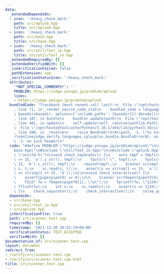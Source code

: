 ```yaml
---
data:
  _extendedDependsOn:
  - icon: ':heavy_check_mark:'
    path: src/aplusb.hpp
    title: src/aplusb.hpp
  - icon: ':heavy_check_mark:'
    path: src/base.hpp
    title: src/base.hpp
  - icon: ':heavy_check_mark:'
    path: src/util/fast_io.hpp
    title: src/util/fast_io.hpp
  _extendedRequiredBy: []
  _extendedVerifiedWith: []
  _isVerificationFailed: false
  _pathExtension: cpp
  _verificationStatusIcon: ':heavy_check_mark:'
  attributes:
    '*NOT_SPECIAL_COMMENTS*': ''
    PROBLEM: https://judge.yosupo.jp/problem/aplusb
    links:
    - https://judge.yosupo.jp/problem/aplusb
  bundledCode: "Traceback (most recent call last):\n  File \"/opt/hostedtoolcache/Python/3.10.1/x64/lib/python3.10/site-packages/onlinejudge_verify/documentation/build.py\"\
    , line 71, in _render_source_code_stat\n    bundled_code = language.bundle(stat.path,\
    \ basedir=basedir, options={'include_paths': [basedir]}).decode()\n  File \"/opt/hostedtoolcache/Python/3.10.1/x64/lib/python3.10/site-packages/onlinejudge_verify/languages/cplusplus.py\"\
    , line 187, in bundle\n    bundler.update(path)\n  File \"/opt/hostedtoolcache/Python/3.10.1/x64/lib/python3.10/site-packages/onlinejudge_verify/languages/cplusplus_bundle.py\"\
    , line 401, in update\n    self.update(self._resolve(pathlib.Path(included), included_from=path))\n\
    \  File \"/opt/hostedtoolcache/Python/3.10.1/x64/lib/python3.10/site-packages/onlinejudge_verify/languages/cplusplus_bundle.py\"\
    , line 260, in _resolve\n    raise BundleErrorAt(path, -1, \"no such header\"\
    )\nonlinejudge_verify.languages.cplusplus_bundle.BundleErrorAt: unistd.h: line\
    \ -1: no such header\n"
  code: "#define PROBLEM \"https://judge.yosupo.jp/problem/aplusb\"\n\n#include \"\
    base.hpp\"\n#include \"util/fast_io.hpp\"\n\n#include \"aplusb.hpp\"\n#include\
    \ \"unistd.h\"\n\nvoid check_separator() {\n    auto tmpf = tmpfile();\n    fputs(string(1\
    \ << 15, 'a').c_str(), tmpf);\n    fputs(\" \", tmpf);\n    fputs(string(1 <<\
    \ 15, 'b').c_str(), tmpf);\n    rewind(tmpf);\n    Scanner sc(tmpf);\n    string\
    \ s, t;\n    sc.read(s, t);\n    assert(s == string(1 << 15, 'a'));\n    assert(t\
    \ == string(1 << 15, 'b'));\n}\n\nvoid check_interactive() {\n    int pipefd[2];\n\
    \    assert(pipe(pipefd) == 0);\n\n    Scanner sc(fdopen(pipefd[0], \"r\"));\n\
    \    FILE* fw = fdopen(pipefd[1], \"w\");\n    fprintf(fw, \"1234\\n\");\n   \
    \ fflush(fw);\n    int x;\n    sc.read(x);\n    assert(x == 1234);\n}\n\nint main()\
    \ {\n    check_separator();\n    check_interactive();\n    solve_aplusb();\n}\n"
  dependsOn:
  - src/base.hpp
  - src/util/fast_io.hpp
  - src/aplusb.hpp
  isVerificationFile: true
  path: src/scanner.test.cpp
  requiredBy: []
  timestamp: '2021-12-30 20:52:19+09:00'
  verificationStatus: TEST_ACCEPTED
  verifiedWith: []
documentation_of: src/scanner.test.cpp
layout: document
redirect_from:
- /verify/src/scanner.test.cpp
- /verify/src/scanner.test.cpp.html
title: src/scanner.test.cpp
---
```

